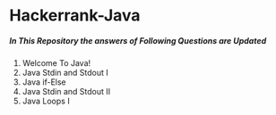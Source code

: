 # Hackerrank-Java
<h5>In This Repository the answers of Following Questions are Updated </h5>
<ol>
    <li>Welcome To Java!</li>
    <li>Java Stdin and Stdout I</li>
    <li>Java if-Else</li>
    <li>Java Stdin and Stdout II</li>
    <li>Java Loops I</li>
</ol>
